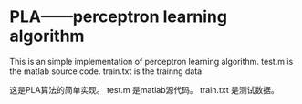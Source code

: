 PLA——perceptron learning algorithm
====

This is an simple implementation of perceptron learning algorithm.
test.m is the matlab source code.
train.txt is the trainng data.

这是PLA算法的简单实现。
test.m 是matlab源代码。
train.txt 是测试数据。
